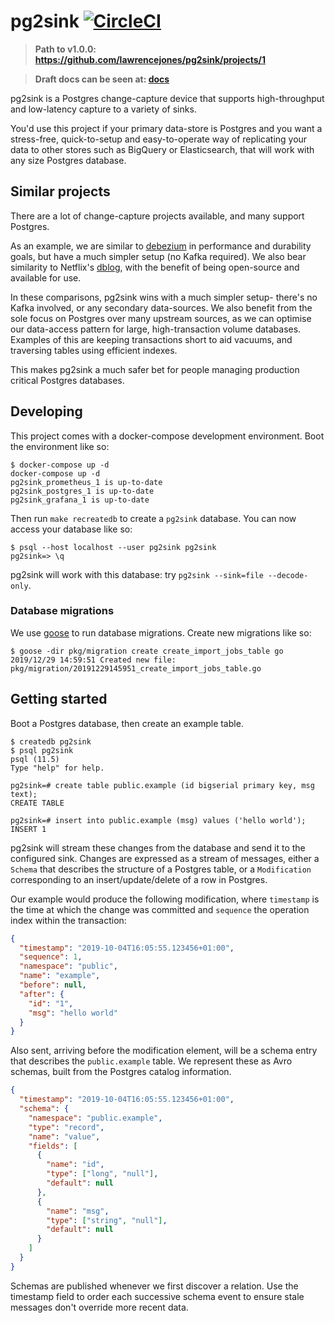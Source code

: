 # pg2sink [![CircleCI](https://circleci.com/gh/lawrencejones/pg2sink.svg?style=svg)](https://circleci.com/gh/lawrencejones/pg2sink)

> **Path to v1.0.0: https://github.com/lawrencejones/pg2sink/projects/1**

> **Draft docs can be seen at: [docs](https://github.com/lawrencejones/pg2sink/tree/docs/docs)**

[debezium]: https://github.com/debezium/debezium
[dblog]: https://netflixtechblog.com/dblog-a-generic-change-data-capture-framework-69351fb9099b

pg2sink is a Postgres change-capture device that supports high-throughput and
low-latency capture to a variety of sinks.

You'd use this project if your primary data-store is Postgres and you want a
stress-free, quick-to-setup and easy-to-operate way of replicating your data to
other stores such as BigQuery or Elasticsearch, that will work with any size
Postgres database.

## Similar projects

There are a lot of change-capture projects available, and many support
Postgres.

As an example, we are similar to [debezium][debezium] in performance and
durability goals, but have a much simpler setup (no Kafka required). We also
bear similarity to Netflix's [dblog][dblog], with the benefit of being
open-source and available for use.

In these comparisons, pg2sink wins with a much simpler setup- there's no Kafka
involved, or any secondary data-sources. We also benefit from the sole focus on
Postgres over many upstream sources, as we can optimise our data-access pattern
for large, high-transaction volume databases. Examples of this are keeping
transactions short to aid vacuums, and traversing tables using efficient
indexes.

This makes pg2sink a much safer bet for people managing production critical
Postgres databases.

## Developing

This project comes with a docker-compose development environment. Boot the
environment like so:

```console
$ docker-compose up -d
docker-compose up -d
pg2sink_prometheus_1 is up-to-date
pg2sink_postgres_1 is up-to-date
pg2sink_grafana_1 is up-to-date
```

Then run `make recreatedb` to create a `pg2sink` database. You can now access
your database like so:

```console
$ psql --host localhost --user pg2sink pg2sink
pg2sink=> \q
```

pg2sink will work with this database: try `pg2sink --sink=file --decode-only`.

### Database migrations

We use [goose](github.com/pressly/goose) to run database migrations. Create new
migrations like so:

```console
$ goose -dir pkg/migration create create_import_jobs_table go
2019/12/29 14:59:51 Created new file: pkg/migration/20191229145951_create_import_jobs_table.go
```

## Getting started

Boot a Postgres database, then create an example table.

```console
$ createdb pg2sink
$ psql pg2sink
psql (11.5)
Type "help" for help.

pg2sink=# create table public.example (id bigserial primary key, msg text);
CREATE TABLE

pg2sink=# insert into public.example (msg) values ('hello world');
INSERT 1
```

pg2sink will stream these changes from the database and send it to the
configured sink. Changes are expressed as a stream of messages, either a
`Schema` that describes the structure of a Postgres table, or a `Modification`
corresponding to an insert/update/delete of a row in Postgres.

Our example would produce the following modification, where `timestamp` is the
time at which the change was committed and `sequence` the operation index within
the transaction:

```json
{
  "timestamp": "2019-10-04T16:05:55.123456+01:00",
  "sequence": 1,
  "namespace": "public",
  "name": "example",
  "before": null,
  "after": {
    "id": "1",
    "msg": "hello world"
  }
}
```

Also sent, arriving before the modification element, will be a schema entry that
describes the `public.example` table. We represent these as Avro schemas, built
from the Postgres catalog information.

```json
{
  "timestamp": "2019-10-04T16:05:55.123456+01:00",
  "schema": {
    "namespace": "public.example",
    "type": "record",
    "name": "value",
    "fields": [
      {
        "name": "id",
        "type": ["long", "null"],
        "default": null
      },
      {
        "name": "msg",
        "type": ["string", "null"],
        "default": null
      }
    ]
  }
}
```

Schemas are published whenever we first discover a relation. Use the timestamp
field to order each successive schema event to ensure stale messages don't
override more recent data.
